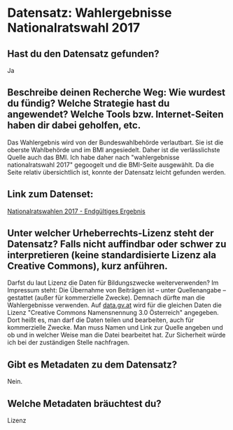 # Datensatz: Wahlergebnisse Nationalratswahl 2017 

## Hast du den Datensatz gefunden?
Ja

## Beschreibe deinen Recherche Weg: Wie wurdest du fündig? Welche Strategie hast du angewendet? Welche Tools bzw. Internet-Seiten haben dir dabei geholfen, etc.
Das Wahlergebnis wird von der Bundeswahlbehörde verlautbart. Sie ist die oberste Wahlbehörde und im BMI angesiedelt. Daher ist die verlässlichste Quelle auch das BMI. Ich habe daher nach "wahlergebnisse nationalratswahl 2017" gegoogelt und die BMI-Seite ausgewählt. Da die Seite relativ übersichtlich ist, konnte der Datensatz leicht gefunden werden.

## Link zum Datenset:
[Nationalratswahlen 2017 - Endgültiges Ergebnis](https://www.bmi.gv.at/412/Nationalratswahlen/Nationalratswahl_2017/files/NRW17_endgueltiges_Gesamtergebnis.xlsx)

## Unter welcher Urheberrechts-Lizenz steht der Datensatz? Falls nicht auffindbar oder schwer zu interpretieren (keine standardisierte Lizenz ala Creative Commons), kurz anführen.
Darfst du laut Lizenz die Daten für Bildungszwecke weiterverwenden?
Im Impressum steht: Die Übernahme von Beiträgen ist – unter Quellenangabe – gestattet (außer für kommerzielle Zwecke). Demnach dürfte man die Wahlergebnisse verwenden. Auf [data.gv.at](https://www.data.gv.at/katalog/dataset/3179c5b2-9bb5-4a7f-a573-5491ccb0110b) wird für die gleichen Daten die Lizenz "Creative Commons Namensnennung 3.0 Österreich" angegeben. Dort heißt es, man darf die Daten teilen und bearbeiten, auch für kommerzielle Zwecke. Man muss Namen und Link zur Quelle angeben und ob und in welcher Weise man die Datei bearbeitet hat. Zur Sicherheit würde ich bei der zuständigen Stelle nachfragen.

## Gibt es Metadaten zu dem Datensatz?
Nein.

## Welche Metadaten bräuchtest du?
Lizenz
